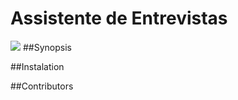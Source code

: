 # Assistente de Entrevistas
<img src="http://miguelvieira123.github.io/ClassDiagram4.svg">
##Synopsis

##Instalation

##Contributors

